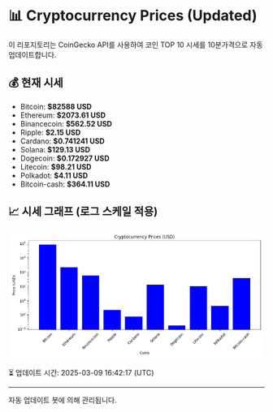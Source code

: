 
# 📊 Cryptocurrency Prices (Updated)

이 리포지토리는 CoinGecko API를 사용하여 코인 TOP 10 시세를 10분가격으로 자동 업데이트합니다.

## 💰 현재 시세
- Bitcoin: **$82588 USD**
- Ethereum: **$2073.61 USD**
- Binancecoin: **$562.52 USD**
- Ripple: **$2.15 USD**
- Cardano: **$0.741241 USD**
- Solana: **$129.13 USD**
- Dogecoin: **$0.172927 USD**
- Litecoin: **$98.21 USD**
- Polkadot: **$4.11 USD**
- Bitcoin-cash: **$364.11 USD**

## 📈 시세 그래프 (로그 스케일 적용)
![Crypto Prices](crypto_prices.png)

⏳ 업데이트 시간: 2025-03-09 16:42:17 (UTC)

---
자동 업데이트 봇에 의해 관리됩니다.
